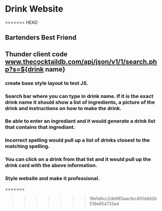 # Drink Website
<<<<<<< HEAD

## Bartenders Best Friend

## Thunder client code www.thecocktaildb.com/api/json/v1/1/search.php?s=${drink name}

### create base style layout to test JS.

### Search bar where you can type in drink name. If it is the exact drink name it should show a list of ingredients, a picture of the drink and instructions on how to make the drink.

### Be able to enter an ingrediant and it would generate a drink list that contains that ingrediant.

### Incorrect spelling would pull up a list of drinks closest to the matching spelling. 

### You can click on a drink from that list and it would pull up the drink card with the above information.

### Style website and make it professional.
=======
>>>>>>> 18efa6cc2de985aacfec451ddd2b519e85a733ad
